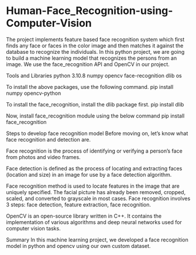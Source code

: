 # Human-Face_Recognition-using-Computer-Vision
The project implements feature based face recognition system which first finds any face or faces in the color image and then matches it against the database to recognize the individuals.
In this python project, we are going to build a machine learning model that recognizes the persons from an image. We use the face_recognition API and OpenCV in our project.

Tools and Libraries
python 3.10.8
numpy
opencv
face-recognition
dlib
os

To install the above packages, use the following command.
pip install numpy opencv-python

To install the face_recognition, install the dlib package first.
pip install dlib

Now, install face_recognition module using the below command
pip install face_recognition

Steps to develop face recognition model
Before moving on, let’s know what face recognition and detection are.

Face recognition is the process of identifying or verifying a person’s face from photos and video frames.

Face detection is defined as the process of locating and extracting faces (location and size) in an image for use by a face detection algorithm.

Face recognition method is used to locate features in the image that are uniquely specified. The facial picture has already been removed, cropped, scaled, and converted to grayscale in most cases. Face recognition involves 3 steps: face detection, feature extraction, face recognition.

OpenCV is an open-source library written in C++. It contains the implementation of various algorithms and deep neural networks used for computer vision tasks.

Summary
In this machine learning project, we developed a face recognition model in python and opencv using our own custom dataset.
